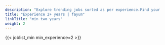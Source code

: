```yaml
---
description: "Explore trending jobs sorted as per experience.Find your next career opportunity on Fayum"
title: "Experience 2+ years | fayum"
linkTitle: "min two years"
weight: 2
---
```




{{< joblist_min min_experience=2 >}}